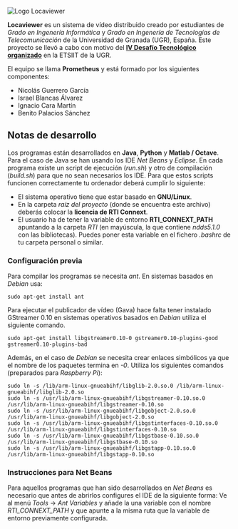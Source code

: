![Logo Locaviewer](https://sourceforge.net/p/locaviewer/code/ci/master/tree/logo.png "Logo Locaviewer")

**Locaviewer** es un sistema de vídeo distribuido creado por estudiantes de *Grado en Ingenería Informática* y *Grado en Ingenería de Tecnologías de Telecomunicación* de la Universidad de Granada (UGR), España. Este proyecto se llevó a cabo con motivo del [**IV Desafío Tecnológico organizado**](http://etsiit.ugr.es/pages/IV_desafio_tecnologico) en la ETSIIT de la UGR.

El equipo se llama **Prometheus** y está formado por los siguientes componentes:

+ Nicolás Guerrero García
+ Israel Blancas Álvarez
+ Ignacio Cara Martín
+ Benito Palacios Sánchez

## Notas de desarrollo
Los programas están desarrollados en **Java**, **Python** y **Matlab / Octave**. Para el caso de Java se han usando los IDE *Net Beans* y *Eclipse*.
En cada programa existe un script de ejecución (*run.sh*) y otro de compilación (*build.sh*) para que no sean necesarios los IDE. Para que estos scripts funcionen correctamente tu ordenador deberá cumplir lo siguiente:

+ El sistema operativo tiene que estar basado en **GNU/Linux**.
+ En la carpeta *raíz del proyecto* (donde se encuentra este archivo) deberás colocar la **licencia de RTI Connext**.
+ El usuario ha de tener la variable de entorno **RTI_CONNEXT_PATH** apuntando a la carpeta *RTI* (en mayúscula, la que contiene *ndds5.1.0* con las bibliotecas). Puedes poner esta variable en el fichero *.bashrc* de tu carpeta personal o similar.

### Configuración previa
Para compilar los programas se necesita *ant*. En sistemas basados en *Debian* usa:
``` shell
sudo apt-get install ant
```

Para ejecutar el publicador de vídeo (Gava) hace falta tener instalado GStreamer 0.10
en sistemas operativos basados en *Debian* utiliza el siguiente comando.
``` shell
sudo apt-get install libgstreamer0.10-0 gstreamer0.10-plugins-good gstreamer0.10-plugins-bad
```

Además, en el caso de *Debian* se necesita crear enlaces simbólicos ya que el nombre
de los paquetes termina en *-0*. Utiliza los siguientes comandos (preparados para
*Raspberry Pi*):
``` shell
sudo ln -s /lib/arm-linux-gnueabihf/libglib-2.0.so.0 /lib/arm-linux-gnueabihf/libglib-2.0.so
sudo ln -s /usr/lib/arm-linux-gnueabihf/libgstreamer-0.10.so.0 /usr/lib/arm-linux-gnueabihf/libgstreamer-0.10.so
sudo ln -s /usr/lib/arm-linux-gnueabihf/libgobject-2.0.so.0 /usr/lib/arm-linux-gnueabihf/libgobject-2.0.so
sudo ln -s /usr/lib/arm-linux-gnueabihf/libgstinterfaces-0.10.so.0 /usr/lib/arm-linux-gnueabihf/libgstinterfaces-0.10.so
sudo ln -s /usr/lib/arm-linux-gnueabihf/libgstbase-0.10.so.0 /usr/lib/arm-linux-gnueabihf/libgstbase-0.10.so
sudo ln -s /usr/lib/arm-linux-gnueabihf/libgstapp-0.10.so.0 /usr/lib/arm-linux-gnueabihf/libgstapp-0.10.so
```

### Instrucciones para Net Beans
Para aquellos programas que han sido desarrollados en *Net Beans* es necesario que antes de abrirlos configures el IDE de la siguiente forma:
Ve al menú *Tools* -> *Ant Variables* y añade la una variable con el nombre *RTI_CONNEXT_PATH* y que apunte a la misma ruta que la variable de entorno previamente configurada.
